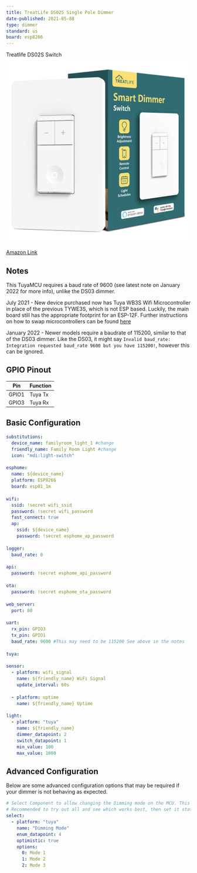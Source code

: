 ```yaml
---
title: TreatLife DS02S Single Pole Dimmer
date-published: 2021-05-08
type: dimmer
standard: us
board: esp8266
---
```


Treatlife DS02S Switch![image](Treatlife-DS02S.png)

[Amazon Link](https://amzn.to/2RHB44M)

## Notes

This TuyaMCU requires a baud rate of 9600 (see latest note on January 2022 for more info), unlike the DS03 dimmer.

July 2021 - New device purchased now has Tuya WB3S Wifi Microcontroller in place of the previous TYWE3S, which is not ESP based. Luckily, the main board still has the appropriate footprint for an ESP-12F. Further instructions on how to swap microcontrollers can be found [here](https://community.home-assistant.io/t/treatlife-dual-outlet-indoor-dimmer-plug-wb3s-to-esp-12-transplant/256798)

January 2022 - Newer models require a baudrate of 115200, similar to that of the DS03 dimmer. Like the DS03, it might say `Invalid baud_rate: Integration requested baud_rate 9600 but you have 115200!`, however this can be ignored.

## GPIO Pinout

| Pin   | Function |
| ----- | -------- |
| GPIO1 | Tuya Tx  |
| GPIO3 | Tuya Rx  |

## Basic Configuration

```yaml
substitutions:
  device_name: familyroom_light_1 #change
  friendly_name: Family Room Light #change
  icon: "mdi:light-switch"

esphome:
  name: ${device_name}
  platform: ESP8266
  board: esp01_1m

wifi:
  ssid: !secret wifi_ssid
  password: !secret wifi_password
  fast_connect: true
  ap:
    ssid: ${device_name}
    password: !secret esphome_ap_password

logger:
  baud_rate: 0

api:
  password: !secret esphome_api_password

ota:
  password: !secret esphome_ota_password

web_server:
  port: 80

uart:
  rx_pin: GPIO3
  tx_pin: GPIO1
  baud_rate: 9600 #This may need to be 115200 See above in the notes

tuya:

sensor:
  - platform: wifi_signal
    name: ${friendly_name} WiFi Signal
    update_interval: 60s

  - platform: uptime
    name: ${friendly_name} Uptime

light:
  - platform: "tuya"
    name: ${friendly_name}
    dimmer_datapoint: 2
    switch_datapoint: 1
    min_value: 100
    max_value: 1000
```

## Advanced Configuration
Below are some advanced configuration options that may be required if your dimmer is not behaving as expected.
```yaml
# Select Component to allow changing the Dimming mode on the MCU. This will give you a drop-down of Dimming Mode Options. 
# Recommended to try out all and see which works best, then set it statically.
select:
  - platform: "tuya"
    name: "Dimming Mode"
    enum_datapoint: 4
    optimistic: true
    options:
      0: Mode 1
      1: Mode 2
      2: Mode 3
```
